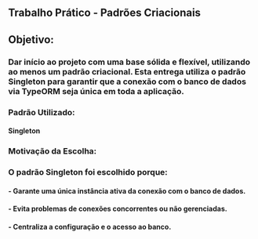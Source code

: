 ## Trabalho Prático - Padrões Criacionais

## Objetivo:

### Dar início ao projeto com uma base sólida e flexível, utilizando ao menos um padrão criacional. Esta entrega utiliza o padrão Singleton para garantir que a conexão com o banco de dados via TypeORM seja única em toda a aplicação.

### Padrão Utilizado:

#### Singleton

### Motivação da Escolha:

### O padrão Singleton foi escolhido porque:

#### - Garante uma única instância ativa da conexão com o banco de dados.

#### - Evita problemas de conexões concorrentes ou não gerenciadas.

#### - Centraliza a configuração e o acesso ao banco.